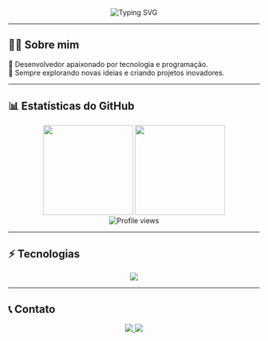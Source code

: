 <div align="center">
  <img src="https://readme-typing-svg.herokuapp.com?font=Fira+Code&size=40&duration=3000&pause=1000&color=00C8FF&center=true&vCenter=true&width=500&lines=Ninja_Shadow" alt="Typing SVG"/>
</div>  

---

## 🏴‍☠️ Sobre mim  
🎯 Desenvolvedor apaixonado por tecnologia e programação.  
🚀 Sempre explorando novas ideias e criando projetos inovadores.  

---

## 📊 Estatísticas do GitHub  

<div align="center">
  <img height="180em" src="https://github-readme-stats.vercel.app/api?username=Ninjashashadw1&show_icons=true&theme=radical&include_all_commits=true&count_private=true"/>
  <img height="180em" src="https://github-readme-stats.vercel.app/api/top-langs/?username=Ninjashashadw1&layout=compact&langs_count=7&theme=radical"/>
  <br>
  <img src="https://komarev.com/ghpvc/?username=Ninjashashadw1&color=blueviolet&style=for-the-badge" alt="Profile views"/>
</div>  

---

## ⚡ Tecnologias  

<div align="center">
  <img src="https://skillicons.dev/icons?i=js,nodejs,html,css,github" />
</div>  

---

## 📞 Contato  

<div align="center">
  <a href="https://wa.me/5512982627058" target="_blank">
    <img src="https://img.shields.io/badge/WhatsApp-25D366?style=for-the-badge&logo=whatsapp&logoColor=white"/>
  </a>
  <a href="https://github.com/Ninjashashadw1" target="_blank">
    <img src="https://img.shields.io/badge/GitHub-000000?style=for-the-badge&logo=github&logoColor=white"/>
  </a>
</div>  
